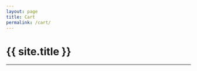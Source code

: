 ```yaml
---
layout: page
title: Cart
permalink: /cart/
---
```


<div id="cart">
    <h1>{{ site.title }}</h1>
    <hr />
    <div id="my-store-69817637"></div>
    <div>
        <script data-cfasync="false" type="text/javascript"
            src="https://app.ecwid.com/script.js?69817637&data_platform=code&data_date=2022-01-04"
            charset="utf-8"></script>
        <script
            type="text/javascript"> xProductBrowser("categoriesPerRow=3", "views=grid(20,3) list(60) table(60)", "categoryView=grid", "searchView=list", "id=my-store-69817637");</script>
    </div>

</div><!-- end #cart -->

